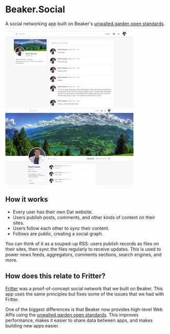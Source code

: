 # Beaker.Social

A social networking app built on Beaker's [unwalled.garden open standards](https://github.com/beakerbrowser/unwalled.garden).

![./docs/screen1.png](./docs/screen1.png) ![./docs/screen2.png](./docs/screen2.png)

## How it works

 - Every user has their own Dat website.
 - Users publish posts, comments, and other kinds of content on their sites.
 - Users follow each other to sync their content.
 - Follows are public, creating a social graph.

You can think of it as a souped-up RSS: users publish records as files on their sites, then sync the files regularly to receive updates. This is used to power news feeds, aggregators, comments sections, search engines, and more.

## How does this relate to Fritter?

[Fritter](https://github.com/beakerbrowser/fritter) was a proof-of-concept social network that we built on Beaker. This app uses the same principles but fixes some of the issues that we had with Fritter.

One of the biggest differences is that Beaker now provides high-level Web APIs using the [unwalled.garden open standards](https://github.com/beakerbrowser/unwalled.garden). This improves performance, makes it easier to share data between apps, and makes building new apps easier.
